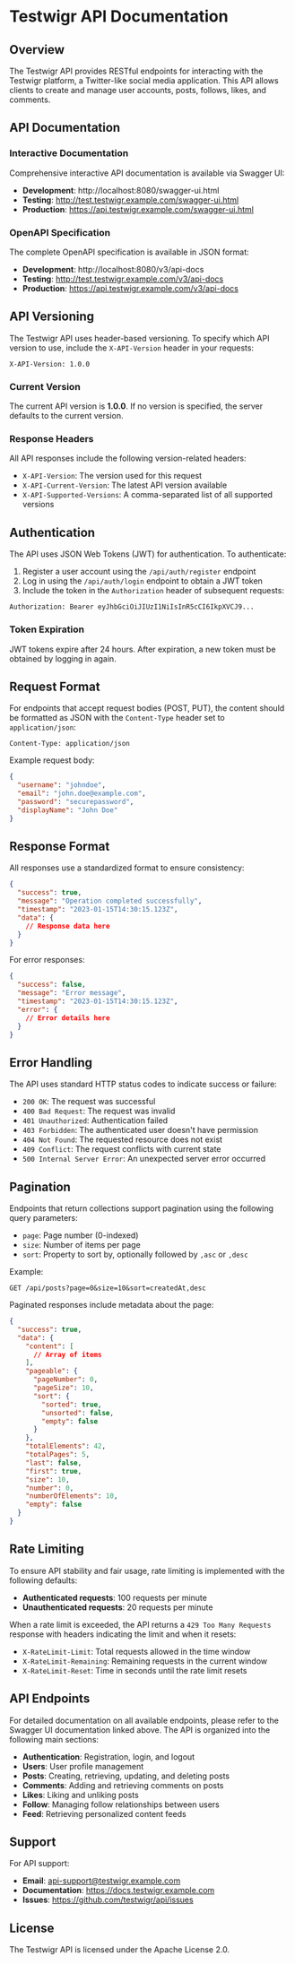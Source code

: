 # Testwigr API Documentation

## Overview

The Testwigr API provides RESTful endpoints for interacting with the Testwigr platform, a Twitter-like social media application. This API allows clients to create and manage user accounts, posts, follows, likes, and comments.

## API Documentation

### Interactive Documentation

Comprehensive interactive API documentation is available via Swagger UI:

- **Development**: http://localhost:8080/swagger-ui.html
- **Testing**: http://test.testwigr.example.com/swagger-ui.html
- **Production**: https://api.testwigr.example.com/swagger-ui.html

### OpenAPI Specification

The complete OpenAPI specification is available in JSON format:

- **Development**: http://localhost:8080/v3/api-docs
- **Testing**: http://test.testwigr.example.com/v3/api-docs
- **Production**: https://api.testwigr.example.com/v3/api-docs

## API Versioning

The Testwigr API uses header-based versioning. To specify which API version to use, include the `X-API-Version` header in your requests:

```
X-API-Version: 1.0.0
```

### Current Version

The current API version is **1.0.0**. If no version is specified, the server defaults to the current version.

### Response Headers

All API responses include the following version-related headers:

- `X-API-Version`: The version used for this request
- `X-API-Current-Version`: The latest API version available
- `X-API-Supported-Versions`: A comma-separated list of all supported versions

## Authentication

The API uses JSON Web Tokens (JWT) for authentication. To authenticate:

1. Register a user account using the `/api/auth/register` endpoint
2. Log in using the `/api/auth/login` endpoint to obtain a JWT token
3. Include the token in the `Authorization` header of subsequent requests:

```
Authorization: Bearer eyJhbGciOiJIUzI1NiIsInR5cCI6IkpXVCJ9...
```

### Token Expiration

JWT tokens expire after 24 hours. After expiration, a new token must be obtained by logging in again.

## Request Format

For endpoints that accept request bodies (POST, PUT), the content should be formatted as JSON with the `Content-Type` header set to `application/json`:

```
Content-Type: application/json
```

Example request body:
```json
{
  "username": "johndoe",
  "email": "john.doe@example.com",
  "password": "securepassword",
  "displayName": "John Doe"
}
```

## Response Format

All responses use a standardized format to ensure consistency:

```json
{
  "success": true,
  "message": "Operation completed successfully",
  "timestamp": "2023-01-15T14:30:15.123Z",
  "data": {
    // Response data here
  }
}
```

For error responses:

```json
{
  "success": false,
  "message": "Error message",
  "timestamp": "2023-01-15T14:30:15.123Z",
  "error": {
    // Error details here
  }
}
```

## Error Handling

The API uses standard HTTP status codes to indicate success or failure:

- `200 OK`: The request was successful
- `400 Bad Request`: The request was invalid
- `401 Unauthorized`: Authentication failed
- `403 Forbidden`: The authenticated user doesn't have permission
- `404 Not Found`: The requested resource does not exist
- `409 Conflict`: The request conflicts with current state
- `500 Internal Server Error`: An unexpected server error occurred

## Pagination

Endpoints that return collections support pagination using the following query parameters:

- `page`: Page number (0-indexed)
- `size`: Number of items per page
- `sort`: Property to sort by, optionally followed by `,asc` or `,desc`

Example:
```
GET /api/posts?page=0&size=10&sort=createdAt,desc
```

Paginated responses include metadata about the page:

```json
{
  "success": true,
  "data": {
    "content": [
      // Array of items
    ],
    "pageable": {
      "pageNumber": 0,
      "pageSize": 10,
      "sort": {
        "sorted": true,
        "unsorted": false,
        "empty": false
      }
    },
    "totalElements": 42,
    "totalPages": 5,
    "last": false,
    "first": true,
    "size": 10,
    "number": 0,
    "numberOfElements": 10,
    "empty": false
  }
}
```

## Rate Limiting

To ensure API stability and fair usage, rate limiting is implemented with the following defaults:

- **Authenticated requests**: 100 requests per minute
- **Unauthenticated requests**: 20 requests per minute

When a rate limit is exceeded, the API returns a `429 Too Many Requests` response with headers indicating the limit and when it resets:

- `X-RateLimit-Limit`: Total requests allowed in the time window
- `X-RateLimit-Remaining`: Remaining requests in the current window
- `X-RateLimit-Reset`: Time in seconds until the rate limit resets

## API Endpoints

For detailed documentation on all available endpoints, please refer to the Swagger UI documentation linked above. The API is organized into the following main sections:

- **Authentication**: Registration, login, and logout
- **Users**: User profile management
- **Posts**: Creating, retrieving, updating, and deleting posts
- **Comments**: Adding and retrieving comments on posts
- **Likes**: Liking and unliking posts
- **Follow**: Managing follow relationships between users
- **Feed**: Retrieving personalized content feeds

## Support

For API support:

- **Email**: api-support@testwigr.example.com
- **Documentation**: https://docs.testwigr.example.com
- **Issues**: https://github.com/testwigr/api/issues

## License

The Testwigr API is licensed under the Apache License 2.0.
